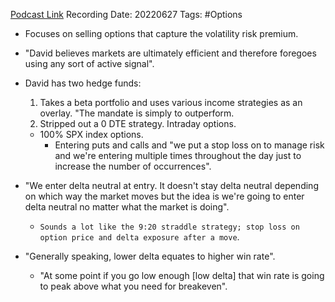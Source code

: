 
[Podcast Link](https://podcasts.apple.com/in/podcast/flirting-with-models/id1402620531?i=1000567789971)
Recording Date: 20220627
Tags: #Options

- Focuses on selling options that capture the volatility risk premium.
- "David believes markets are ultimately efficient and therefore foregoes using any sort of active signal".

- David has two hedge funds:
	1. Takes a beta portfolio and uses various income strategies as an overlay. "The mandate is simply to outperform.
	2. Stripped out a 0 DTE strategy. Intraday options.
	- 100% SPX index options.
		- Entering puts and calls and "we put a stop loss on to manage risk and we're entering multiple times throughout the day just to increase the number of occurrences".

- "We enter delta neutral at entry. It doesn't stay delta neutral depending on which way the market moves but the idea is we're going to enter delta neutral no matter what the market is doing".
	- `Sounds a lot like the 9:20 straddle strategy; stop loss on option price and delta exposure after a move`.

- "Generally speaking, lower delta equates to higher win rate".
	- "At some point if you go low enough [low delta] that win rate is going to peak above what you need for breakeven".